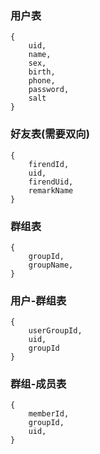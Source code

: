 ### 用户表
```
{
	uid,
	name,
	sex,
	birth,
	phone,
	password,
	salt
}
```
### 好友表(需要双向)
```
{
	firendId,
	uid,
	firendUid,
	remarkName
}
```
### 群组表
```
{
	groupId,
	groupName,
}
```

### 用户-群组表
```
{
	userGroupId,
	uid,
	groupId
}
```
### 群组-成员表
```
{
	memberId,
	groupId,
	uid,
}
```